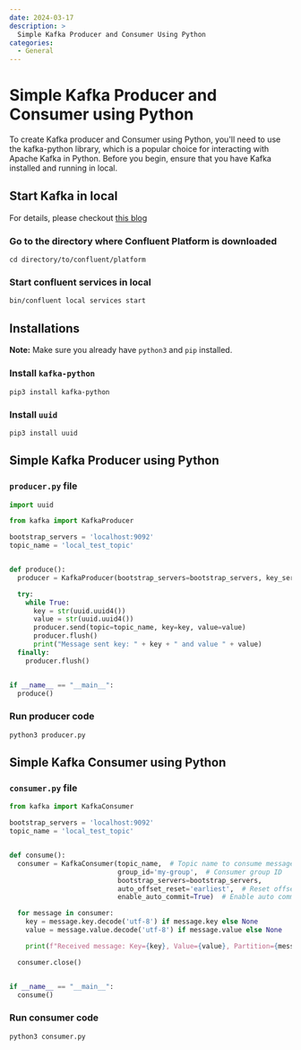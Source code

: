 ```yaml
---
date: 2024-03-17
description: >
  Simple Kafka Producer and Consumer Using Python
categories:
  - General
---
```


# Simple Kafka Producer and Consumer using Python

To create Kafka producer and Consumer using Python, you'll need to use the kafka-python library, which is a popular choice for interacting with Apache Kafka in Python.
Before you begin, ensure that you have Kafka installed and running in local.

<!-- more -->

## Start Kafka in local

For details, please checkout [this blog](confluent-platform-basics.md)

### Go to the directory where Confluent Platform is downloaded

```shell
cd directory/to/confluent/platform
```

### Start confluent services in local

```shell
bin/confluent local services start
```

## Installations

**Note:** Make sure you already have `python3` and `pip` installed.

### Install `kafka-python`

```shell
pip3 install kafka-python
```

### Install `uuid`

```shell
pip3 install uuid
```

## Simple Kafka Producer using Python

### `producer.py` file

```python
import uuid

from kafka import KafkaProducer

bootstrap_servers = 'localhost:9092'
topic_name = 'local_test_topic'


def produce():
  producer = KafkaProducer(bootstrap_servers=bootstrap_servers, key_serializer=str.encode, value_serializer=str.encode)

  try:
    while True:
      key = str(uuid.uuid4())
      value = str(uuid.uuid4())
      producer.send(topic=topic_name, key=key, value=value)
      producer.flush()
      print("Message sent key: " + key + " and value " + value)
  finally:
    producer.flush()


if __name__ == "__main__":
  produce()
```

### Run producer code

```shell
python3 producer.py
```

## Simple Kafka Consumer using Python

### `consumer.py` file

```python
from kafka import KafkaConsumer

bootstrap_servers = 'localhost:9092'
topic_name = 'local_test_topic'


def consume():
  consumer = KafkaConsumer(topic_name,  # Topic name to consume messages from
                           group_id='my-group',  # Consumer group ID
                           bootstrap_servers=bootstrap_servers,
                           auto_offset_reset='earliest',  # Reset offset to beginning
                           enable_auto_commit=True)  # Enable auto commit

  for message in consumer:
    key = message.key.decode('utf-8') if message.key else None
    value = message.value.decode('utf-8') if message.value else None

    print(f"Received message: Key={key}, Value={value}, Partition={message.partition}, Offset={message.offset}")

  consumer.close()


if __name__ == "__main__":
  consume()
```

### Run consumer code

```shell
python3 consumer.py
```
